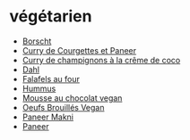 végétarien
=====

* [Borscht](Borscht.html)
* [Curry de Courgettes et Paneer](Courgette-Paneer-curry.html)
* [Curry de champignons à la crême de coco](Curry-Champignons-Coco.html)
* [Dahl](Dahl.html)
* [Falafels au four](Falafels_au_four.html)
* [Hummus](Hummus.html)
* [Mousse au chocolat vegan](Mousse-Chocolat-Vegan.html)
* [Oeufs Brouillés Vegan](Oeufs-brouilles-vegan.html)
* [Paneer Makni](Paneer-Makhni.html)
* [Paneer](Paneer.html)
